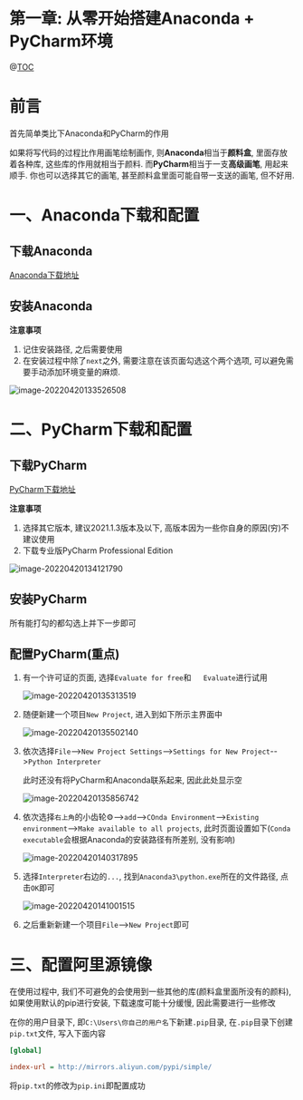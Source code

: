 # 第一章: 从零开始搭建Anaconda + PyCharm环境

@[TOC](Python数据处理入门)


# 前言
首先简单类比下Anaconda和PyCharm的作用

如果将写代码的过程比作用画笔绘制画作, 则**Anaconda**相当于**颜料盒**, 里面存放着各种库, 这些库的作用就相当于颜料. 而**PyCharm**相当于一支**高级画笔**, 用起来顺手. 你也可以选择其它的画笔, 甚至颜料盒里面可能自带一支送的画笔, 但不好用. 


# 一、Anaconda下载和配置

## 下载Anaconda

[Anaconda下载地址](https://www.anaconda.com/)

## 安装Anaconda

**注意事项**

1. 记住安装路径, 之后需要使用
2. 在安装过程中除了`next`之外, 需要注意在该页面勾选这个两个选项, 可以避免需要手动添加环境变量的麻烦. 

![image-20220420133526508](https://namebucket.oss-cn-beijing.aliyuncs.com/img/Anaconda%E5%AE%89%E8%A3%85.png)


# 二、PyCharm下载和配置
## 下载PyCharm

[PyCharm下载地址](https://www.jetbrains.com/pycharm/download/#section=windows)

**注意事项**

1. 选择其它版本, 建议2021.1.3版本及以下, 高版本因为一些你自身的原因(穷)不建议使用
2. 下载专业版PyCharm Professional Edition

![image-20220420134121790](https://namebucket.oss-cn-beijing.aliyuncs.com/img/PyCharm%E4%B8%8B%E8%BD%BD%E6%AD%A5%E9%AA%A41.png)



## 安装PyCharm

所有能打勾的都勾选上并下一步即可

## 配置PyCharm(重点)

1. 有一个许可证的页面, 选择`Evaluate for free`和`	Evaluate`进行试用

   ![image-20220420135313519](https://namebucket.oss-cn-beijing.aliyuncs.com/img/PyCharm%E9%85%8D%E7%BD%AE%E6%AD%A5%E9%AA%A41.png) 

2. 随便新建一个项目`New Project`, 进入到如下所示主界面中

   ![image-20220420135502140](https://namebucket.oss-cn-beijing.aliyuncs.com/img/PyCharm%E9%85%8D%E7%BD%AE%E6%AD%A5%E9%AA%A42.png)

3. 依次选择`File`-->`New Project Settings`-->`Settings for New Project`-->`Python Interpreter`

   此时还没有将PyCharm和Anaconda联系起来, 因此此处显示空

   ![image-20220420135856742](https://namebucket.oss-cn-beijing.aliyuncs.com/img/PyCharm%E9%85%8D%E7%BD%AE%E6%AD%A5%E9%AA%A43.png)

4. 依次选择`右上角`的小齿轮⚙-->`add`-->`COnda Environment`-->`Existing environment`-->`Make available to all projects`, 此时页面设置如下(`Conda executable`会根据Anaconda的安装路径有所差别, 没有影响)

   ![image-20220420140317895](https://namebucket.oss-cn-beijing.aliyuncs.com/img/PyCharm%E9%85%8D%E7%BD%AE%E6%AD%A5%E9%AA%A44.png)

5. 选择`Interpreter`右边的`...`, 找到`Anaconda3\python.exe`所在的文件路径, 点击`OK`即可

   ![image-20220420141001515](https://namebucket.oss-cn-beijing.aliyuncs.com/img/PyCharm%E9%85%8D%E7%BD%AE%E6%AD%A5%E9%AA%A45.png)

6. 之后重新新建一个项目`File`-->`New Project`即可

# 三、配置阿里源镜像
在使用过程中, 我们不可避免的会使用到一些其他的库(颜料盒里面所没有的颜料), 如果使用默认的pip进行安装, 下载速度可能十分缓慢, 因此需要进行一些修改

在你的用户目录下, 即`C:\Users\你自己的用户名`下新建`.pip`目录, 在`.pip`目录下创建`pip.txt`文件, 写入下面内容
```ini
[global]

index-url = http://mirrors.aliyun.com/pypi/simple/
```
将`pip.txt`的修改为`pip.ini`即配置成功